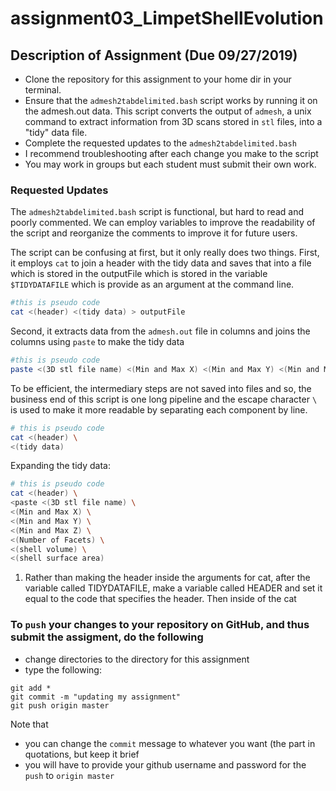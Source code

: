 # assignment03_LimpetShellEvolution

## Description of Assignment (Due 09/27/2019)
* Clone the repository for this assignment to your home dir in your terminal. 
* Ensure that the `admesh2tabdelimited.bash` script works by running it on the admesh.out data. This script converts the output of `admesh`, a unix command to extract information from 3D scans stored in `stl` files, into a "tidy" data file.
* Complete the requested updates to the `admesh2tabdelimited.bash` 
* I recommend troubleshooting after each change you make to the script
* You may work in groups but each student must submit their own work.

### Requested Updates
The `admesh2tabdelimited.bash` script is functional, but hard to read and poorly commented.  We can employ variables to improve the readability of the script and reorganize the comments to improve it for future users.

The script can be confusing at first, but it only really does two things.  First, it employs `cat` to join a header with the tidy data and saves that into a file which is stored in the outputFile which is stored in the variable `$TIDYDATAFILE` which is provide as an argument at the command line.
```bash
#this is pseudo code
cat <(header) <(tidy data) > outputFile
```

Second, it extracts data from the `admesh.out` file in columns and joins the columns using `paste` to make the tidy data
```bash
#this is pseudo code
paste <(3D stl file name) <(Min and Max X) <(Min and Max Y) <(Min and Max Z) <(Number of Facets) <(shell volume) <(shell surface area)
```

To be efficient, the intermediary steps are not saved into files and so, the business end of this script is one long pipeline and the escape character `\ ` is used to make it more readable by separating each component by line.
```bash
# this is pseudo code
cat <(header) \
<(tidy data)
```
Expanding the tidy data:
```bash
# this is pseudo code
cat <(header) \
<paste <(3D stl file name) \
<(Min and Max X) \
<(Min and Max Y) \
<(Min and Max Z) \
<(Number of Facets) \
<(shell volume) \
<(shell surface area)
```


1. Rather than making the header inside the arguments for cat, after the variable called TIDYDATAFILE, make a variable called HEADER and set it equal to the code that specifies the header.  Then inside of the cat


### To `push` your changes to your repository on GitHub, and thus submit the assigment, do the following

* change directories to the directory for this assignment
* type the following:
```
git add *
git commit -m "updating my assignment"
git push origin master
```

Note that 
* you can change the `commit` message to whatever you want (the part in quotations, but keep it brief
* you will have to provide your github username and password for the `push` to `origin master`

